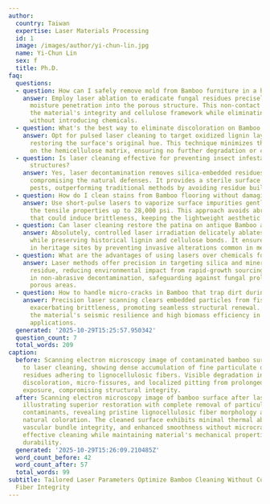 ```yaml
---
author:
  country: Taiwan
  expertise: Laser Materials Processing
  id: 1
  image: /images/author/yi-chun-lin.jpg
  name: Yi-Chun Lin
  sex: f
  title: Ph.D.
faq:
  questions:
  - question: How can I safely remove mold from Bamboo furniture in a humid environment?
    answer: Employ laser ablation to eradicate fungal residues precisely, avoiding
      moisture penetration into the porous structure. This non-contact method preserves
      the material's integrity and cellulose framework while eliminating contaminants
      without introducing chemicals.
  - question: What's the best way to eliminate discoloration on Bamboo due to UV exposure?
    answer: Opt for pulsed laser cleaning to target oxidized lignin layers selectively,
      restoring the surface's original hue. This technique minimizes thermal impact
      on the hemicellulose matrix, ensuring no further degradation or color alteration.
  - question: Is laser cleaning effective for preventing insect infestations in Bamboo
      structures?
    answer: Yes, laser decontamination removes silica-embedded residues and eggs without
      compromising the natural defenses. It provides a sterile surface that deters
      pests, outperforming traditional methods by avoiding residue buildup in micro-cracks.
  - question: How do I clean stains from Bamboo flooring without damaging its flexibility?
    answer: Use short-pulse lasers to vaporize surface impurities gently, maintaining
      the tensile properties up to 28,000 psi. This approach avoids abrasive wear
      that could induce brittleness, keeping the lightweight aesthetic intact.
  - question: Can laser cleaning restore the patina on antique Bamboo artifacts?
    answer: Absolutely, controlled laser irradiation delicately ablates contaminants
      while preserving historical lignin and cellulose bonds. It ensures authenticity
      in heritage sites by preventing invasive alterations common in mechanical scrubbing.
  - question: What are the advantages of using lasers over chemicals for Bamboo maintenance?
    answer: Laser methods offer precision in targeting silica and mineral traces without
      residue, reducing environmental impact from rapid-growth sourcing. They excel
      in non-abrasive decontamination, safeguarding against fungal proliferation in
      porous areas.
  - question: How to handle micro-cracks in Bamboo that trap dirt during cleaning?
    answer: Precision laser scanning clears embedded particles from fissures without
      exacerbating brittleness, promoting seamless structural renewal. This sustains
      the material's seismic resilience and high biomass efficiency in sustainable
      applications.
  generated: '2025-10-29T15:25:57.950342'
  question_count: 7
  total_words: 209
caption:
  before: Scanning electron microscopy image of contaminated bamboo surface prior
    to laser cleaning, showing dense accumulation of fine particulate dust and organic
    residues adhering to lignocellulosic fibers. Visible degradation includes surface
    discoloration, micro-fissures, and localized pitting from prolonged environmental
    exposure, compromising structural integrity.
  after: Scanning electron microscopy image of bamboo surface after laser cleaning,
    illustrating superior restoration with complete removal of particulate and organic
    contaminants, revealing pristine lignocellulosic fiber morphology and uniform
    natural coloration. The cleaned surface exhibits minimal thermal ablation, preserved
    vascular bundle integrity, and enhanced smoothness without microcracks, confirming
    effective cleaning while maintaining material's mechanical properties and long-term
    durability.
  generated: '2025-10-29T15:26:09.210485Z'
  word_count_before: 42
  word_count_after: 57
  total_words: 99
subtitle: Tailored Laser Parameters Optimize Bamboo Cleaning Without Compromising
  Fiber Integrity
---
```


